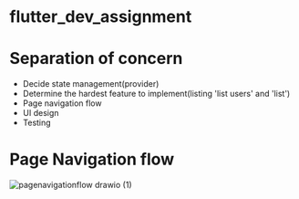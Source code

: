 # flutter_dev_assignment

# Separation of concern
- Decide state management(provider)
- Determine the hardest feature to implement(listing 'list users' and 'list<resource>')
- Page navigation flow
- UI design
- Testing
 
# Page Navigation flow
![pagenavigationflow drawio (1)](https://user-images.githubusercontent.com/88223527/167981433-84342da8-c5b3-4304-8e1e-a6cc69146d88.svg)
